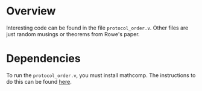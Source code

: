 # Overview 

Interesting code can be found in the file `protocol_order.v`. Other files are just random musings or theorems from Rowe's paper. 

# Dependencies 

To run the `protocol_order.v`, you must install mathcomp. 
The instructions to do this can be found [here](https://math-comp.github.io/installation.html).
